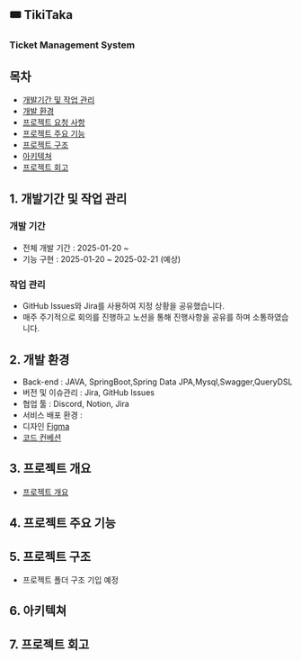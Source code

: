 ## 🎟️ TikiTaka

### Ticket Management System

## 목차

- [개발기간 및 작업 관리](https://chatgpt.com/c/6791a9a7-0414-800f-bb90-6c4dde961395#1-%EA%B0%9C%EB%B0%9C%EA%B8%B0%EA%B0%84-%EB%B0%8F-%EC%9E%91%EC%97%85-%EA%B4%80%EB%A6%AC)
- [개발 환경](https://chatgpt.com/c/6791a9a7-0414-800f-bb90-6c4dde961395#2-%EA%B0%9C%EB%B0%9C-%ED%99%98%EA%B2%BD)
- [프로젝트 요청 사항](https://chatgpt.com/c/6791a9a7-0414-800f-bb90-6c4dde961395#3-%ED%94%84%EB%A1%9C%EC%A0%9D%ED%8A%B8-%EC%9A%94%EC%B2%AD-%EC%82%AC%ED%95%AD)
- [프로젝트 주요 기능](https://chatgpt.com/c/6791a9a7-0414-800f-bb90-6c4dde961395#4-%ED%94%84%EB%A1%9C%EC%A0%9D%ED%8A%B8-%EC%A3%BC%EC%9A%94-%EA%B8%B0%EB%8A%A5)
- [프로젝트 구조](https://chatgpt.com/c/6791a9a7-0414-800f-bb90-6c4dde961395#5-%ED%94%84%EB%A1%9C%EC%A0%9D%ED%8A%B8-%EA%B5%AC%EC%A1%B0)
- [아키텍쳐](https://chatgpt.com/c/6791a9a7-0414-800f-bb90-6c4dde961395#6-%EC%95%84%ED%82%A4%ED%85%8D%EC%B3%90)
- [프로젝트 회고](https://chatgpt.com/c/6791a9a7-0414-800f-bb90-6c4dde961395#7-%ED%94%84%EB%A1%9C%EC%A0%9D%ED%8A%B8-%ED%9A%8C%EA%B3%A0)

## 1. 개발기간 및 작업 관리

### 개발 기간

- 전체 개발 기간 : 2025-01-20 ~
- 기능 구현 : 2025-01-20 ~ 2025-02-21 (예상)

### 작업 관리

- GitHub Issues와 Jira를 사용하여 지정 상황을 공유했습니다.
- 매주 주기적으로 회의를 진행하고 노션을 통해 진행사항을 공유를 하며 소통하였습니다.

## 2. 개발 환경

- Back-end : JAVA, SpringBoot,Spring Data JPA,Mysql,Swagger,QueryDSL
- 버전 및 이슈관리 : Jira, GitHub Issues
- 협업 툴 : Discord, Notion, Jira
- 서비스 배포 환경 :
- 디자인 [Figma](https://www.figma.com/file/fAisC2pEKzxTOzet9CfqML/README(oh-my-code)?node-id=39%3A1814)
- [코드 컨베션](https://www.notion.so/f1842ca6993549b2b5a51e6c1935303f?pvs=21)

## 3. 프로젝트 개요

- [프로젝트 개요](https://www.notion.so/174c54f24ef58020a5ece8827063e5af?pvs=21)

## 4. 프로젝트 주요 기능

## 5. 프로젝트 구조

- 프로젝트 폴더 구조 기입 예정

## 6. 아키텍쳐

## 7. 프로젝트 회고